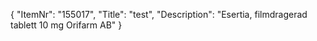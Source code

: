 {
  "ItemNr": "155017",
  "Title": "test",
  "Description": "Esertia, filmdragerad tablett 10 mg Orifarm AB"
}